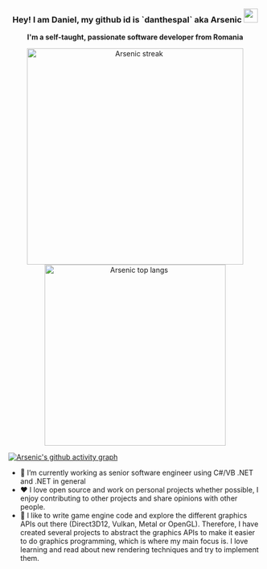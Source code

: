 <h3 align="center">
  <strong>Hey! I am Daniel, my github id is `danthespal` aka Arsenic</strong>
  <img src="https://media.giphy.com/media/hvRJCLFzcasrR4ia7z/giphy.gif" width="28">
</h3>

<p align="center">
    <strong>I'm a self-taught, passionate software developer from Romania</strong>
</p>

<div class="container" align="center">
        <img alt="Arsenic streak" width="430" src="https://github-readme-streak-stats.herokuapp.com?user=danthespal&theme=dark&hide_border=true"/>
        <img alt="Arsenic top langs" width="360" src="https://github-readme-stats.vercel.app/api/top-langs/?username=danthespal&hide=scss,css,javascript,html&layout=compact&theme=dark">
</div>

[![Arsenic's github activity graph](https://github-readme-activity-graph.vercel.app/graph?username=danthespal&theme=react-dark)](https://github.com/danthespal/github-readme-activity-graph)

- 🔭 I’m currently working as senior software engineer using C#/VB .NET and .NET in general
- :heart: I love open source and work on personal projects whether possible, I enjoy contributing to other projects and share opinions with other people.
- :star2: I like to write game engine code and explore the different graphics APIs out there (Direct3D12, Vulkan, Metal or OpenGL). Therefore, I have created several projects to abstract the graphics APIs to make it easier to do graphics programming, which is where my main focus is. I love learning and read about new rendering techniques and try to implement them. 

